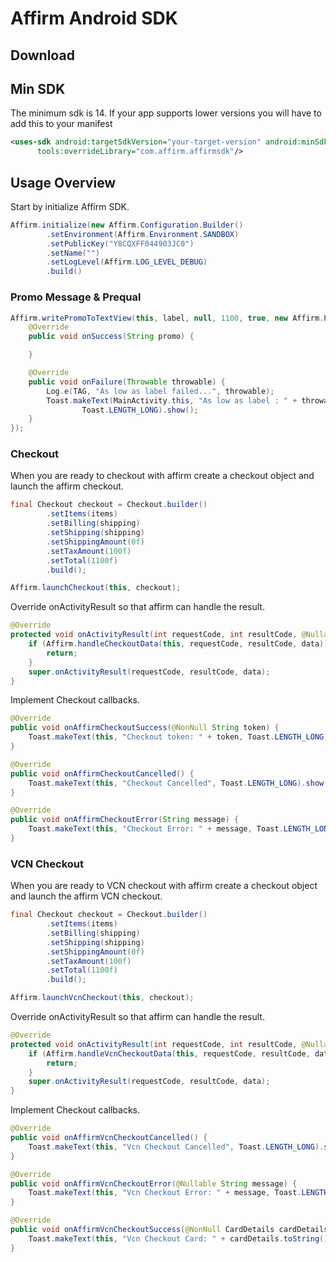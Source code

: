 Affirm Android SDK
==================

## Download



## Min SDK

The minimum sdk is 14. If your app supports lower versions you will have to add this to your manifest

```xml
<uses-sdk android:targetSdkVersion="your-target-version" android:minSdkVersion="your-min-sdk-version"
      tools:overrideLibrary="com.affirm.affirmsdk"/>
```

## Usage Overview
Start by initialize Affirm SDK.

```java
Affirm.initialize(new Affirm.Configuration.Builder()
        .setEnvironment(Affirm.Environment.SANDBOX)
        .setPublicKey("Y8CQXFF044903JC0")
        .setName("")
        .setLogLevel(Affirm.LOG_LEVEL_DEBUG)
        .build()
```

### Promo Message & Prequal
```java
Affirm.writePromoToTextView(this, label, null, 1100, true, new Affirm.PromoCallback() {
    @Override
    public void onSuccess(String promo) {

    }

    @Override
    public void onFailure(Throwable throwable) {
        Log.e(TAG, "As low as label failed...", throwable);
        Toast.makeText(MainActivity.this, "As low as label : " + throwable.getMessage(),
                Toast.LENGTH_LONG).show();
    }
});
```

### Checkout 
When you are ready to checkout with affirm create a checkout object
and launch the affirm checkout.


```java
final Checkout checkout = Checkout.builder()
        .setItems(items)
        .setBilling(shipping)
        .setShipping(shipping)
        .setShippingAmount(0f)
        .setTaxAmount(100f)
        .setTotal(1100f)
        .build();

Affirm.launchCheckout(this, checkout);
```

Override onActivityResult so that affirm can handle the result.

```java
@Override
protected void onActivityResult(int requestCode, int resultCode, @Nullable Intent data) {
    if (Affirm.handleCheckoutData(this, requestCode, resultCode, data)) {
        return;
    }
    super.onActivityResult(requestCode, resultCode, data);
}
```

Implement Checkout callbacks.

```java
@Override
public void onAffirmCheckoutSuccess(@NonNull String token) {
    Toast.makeText(this, "Checkout token: " + token, Toast.LENGTH_LONG).show();
}

@Override
public void onAffirmCheckoutCancelled() {
    Toast.makeText(this, "Checkout Cancelled", Toast.LENGTH_LONG).show();
}

@Override
public void onAffirmCheckoutError(String message) {
    Toast.makeText(this, "Checkout Error: " + message, Toast.LENGTH_LONG).show();
}
```

### VCN Checkout
When you are ready to VCN checkout with affirm create a checkout object
and launch the affirm VCN checkout.

```java
final Checkout checkout = Checkout.builder()
        .setItems(items)
        .setBilling(shipping)
        .setShipping(shipping)
        .setShippingAmount(0f)
        .setTaxAmount(100f)
        .setTotal(1100f)
        .build();

Affirm.launchVcnCheckout(this, checkout);
```

Override onActivityResult so that affirm can handle the result.

```java
@Override
protected void onActivityResult(int requestCode, int resultCode, @Nullable Intent data) {
    if (Affirm.handleVcnCheckoutData(this, requestCode, resultCode, data)) {
        return;
    }
    super.onActivityResult(requestCode, resultCode, data);
}
```

Implement Checkout callbacks.

```java
@Override
public void onAffirmVcnCheckoutCancelled() {
    Toast.makeText(this, "Vcn Checkout Cancelled", Toast.LENGTH_LONG).show();
}

@Override
public void onAffirmVcnCheckoutError(@Nullable String message) {
    Toast.makeText(this, "Vcn Checkout Error: " + message, Toast.LENGTH_LONG).show();
}

@Override
public void onAffirmVcnCheckoutSuccess(@NonNull CardDetails cardDetails) {
    Toast.makeText(this, "Vcn Checkout Card: " + cardDetails.toString(), Toast.LENGTH_LONG).show();
}
```